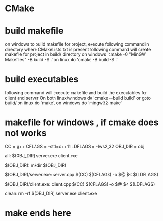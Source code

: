 # CMake

# build makefile
 on windows to build makefile for project, execute following command in directory where CMakeLists.txt is present
 following command will create makefile for project in build/ directory 
on windows 'cmake -G "MinGW Makefiles" -B build -S .'      on linux do 'cmake -B build -S .'
# build executables 
following command will execute makefile and build the executables for client and server
On both linux/windows do 'cmake --build build'   or  goto build/  on linux do 'make', on windows do 'mingw32-make'


# makefile for windows , if cmake does not works
CC = g++
CFLAGS = -std=c++11
LDFLAGS = -lws2_32
OBJ_DIR = obj

all: $(OBJ_DIR) server.exe client.exe

$(OBJ_DIR):
	mkdir $(OBJ_DIR)

$(OBJ_DIR)/server.exe: server.cpp
	$(CC) $(CFLAGS) -o $@ $< $(LDFLAGS)

$(OBJ_DIR)/client.exe: client.cpp
	$(CC) $(CFLAGS) -o $@ $< $(LDFLAGS)


clean:
	rm -rf $(OBJ_DIR) server.exe client.exe

# make ends here 